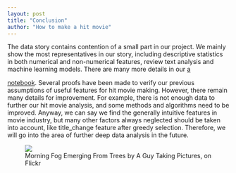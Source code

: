 ```yaml
---
layout: post
title: "Conclusion"
author: "How to make a hit movie"
---
```

The data story contains contention of a small part in our project. We mainly show the most representatives in our story, including descriptive statistics in both numerical and non-numerical features, review text analysis and machine learning models. There are many more details in our [a](www.baidu,com)

[notebook](http://nbviewer.jupyter.org/github/catJeff/ada-movie-analysis/blob/master/how-to-make-a-hit-movie.ipynb). Several proofs have been made to verify our previous assumptions of useful features for hit movie making. However, there remain many details for improvement. For example, there is not enough data to further our hit movie analysis, and some methods and algorithms need to be improved. Anyway, we can say we find the generally intuitive features in movie industry, but many other factors always neglected should be taken into account, like title_change feature after greedy selection. Therefore, we will go into the area of further deep data analysis in the future.



<figure>
	<img src="http://farm9.staticflickr.com/8426/7758832526_cc8f681e48_c.jpg">
	<figcaption>Morning Fog Emerging From Trees by A Guy Taking Pictures, on Flickr</figcaption>
</figure>

